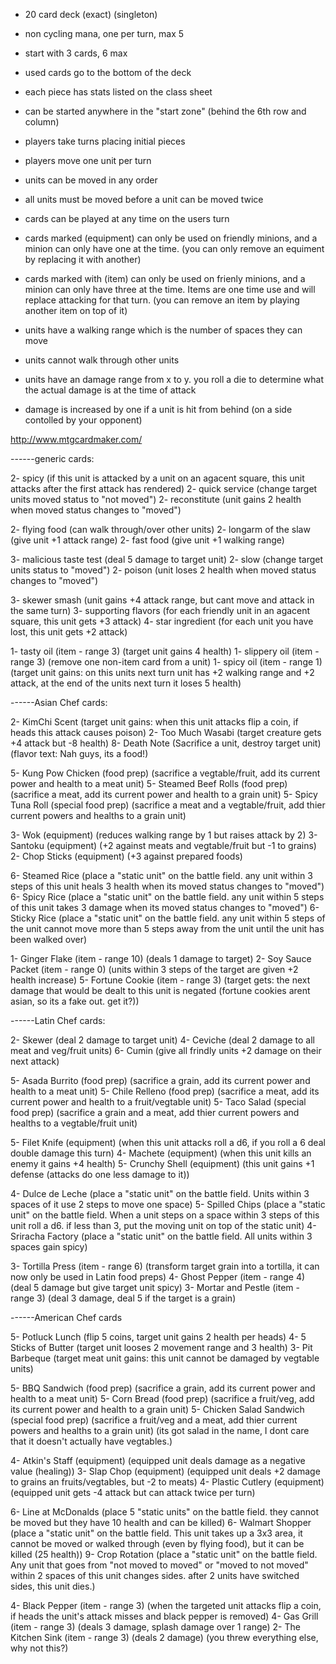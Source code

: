 * 20 card deck (exact) (singleton)
* non cycling mana, one per turn, max 5
* start with 3 cards, 6 max
* used cards go to the bottom of the deck

* each piece has stats listed on the class sheet
* can be started anywhere in the "start zone" (behind the 6th row and column)
* players take turns placing initial pieces

* players move one unit per turn
* units can be moved in any order
* all units must be moved before a unit can be moved twice
* cards can be played at any time on the users turn
* cards marked (equipment) can only be used on friendly minions, and a minion can only have one at the time.  (you can only remove an equiment by replacing it with another)
* cards marked with (item) can only be used on frienly minions, and a minion can only have three at the time.  Items are one time use and will replace attacking for that turn.  (you can remove an item by playing another item on top of it)

* units have a walking range which is the number of spaces they can move
* units cannot walk through other units
* units have an damage range from x to y.  you roll a die to determine what the actual damage is at the time of attack
* damage is increased by one if a unit is hit from behind (on a side contolled by your opponent)

http://www.mtgcardmaker.com/

------generic cards:

2- spicy (if this unit is attacked by a unit on an agacent square, this unit attacks after the first attack has rendered)
2- quick service (change target units moved status to "not moved")
2- reconstitute (unit gains 2 health when moved status changes to "moved")

2- flying food (can walk through/over other units)
2- longarm of the slaw (give unit +1 attack range) 
2- fast food (give unit +1 walking range)

3- malicious taste test (deal 5 damage to target unit)
2- slow (change target units status to "moved")
2- poison (unit loses 2 health when moved status changes to "moved")

3- skewer smash (unit gains +4 attack range, but cant move and attack in the same turn)
3- supporting flavors (for each friendly unit in an agacent square, this unit gets +3 attack)
4- star ingredient (for each unit you have lost, this unit gets +2 attack)

1- tasty oil (item - range 3) (target unit gains 4 health)
1- slippery oil (item - range 3) (remove one non-item card from a unit)
1- spicy oil (item - range 1) (target unit gains: on this units next turn unit has +2 walking range and +2 attack, at the end of the units next turn it loses 5 health)


------Asian Chef cards:

2- KimChi Scent (target unit gains: when this unit attacks flip a coin, if heads this attack causes poison)
2- Too Much Wasabi (target creature gets +4 attack but -8 health)
8- Death Note (Sacrifice a unit, destroy target unit) (flavor text:  Nah guys, its a food!)

5- Kung Pow Chicken (food prep) (sacrifice a vegtable/fruit, add its current power and health to a meat unit)
5- Steamed Beef Rolls (food prep) (sacrifice a meat, add its current power and health to a grain unit)
5- Spicy Tuna Roll (special food prep) (sacrifice a meat and a vegtable/fruit, add thier current powers and healths to a grain unit)

3- Wok (equipment) (reduces walking range by 1 but raises attack by 2)
3- Santoku (equipment) (+2 against meats and vegtable/fruit but -1 to grains)
2- Chop Sticks (equipment) (+3 against prepared foods)

6- Steamed Rice (place a "static unit" on the battle field.  any unit within 3 steps of this unit heals 3 health when its moved status changes to "moved")
6- Spicy Rice (place a "static unit" on the battle field.  any unit within 5 steps of this unit takes 3 damage when its moved status changes to "moved")
6- Sticky Rice (place a "static unit" on the battle field.   any unit within 5 steps of the unit cannot move more than 5 steps away from the unit until the unit has been walked over)

1- Ginger Flake (item - range 10) (deals 1 damage to target)
2- Soy Sauce Packet (item - range 0) (units within 3 steps of the target are given +2 health increase)
5- Fortune Cookie (item - range 3) (target gets: the next damage that would be dealt to this unit is negated (fortune cookies arent asian, so its a fake out. get it?))

------Latin Chef cards:

2- Skewer (deal 2 damage to target unit)
4- Ceviche (deal 2 damage to all meat and veg/fruit units)
6- Cumin (give all frindly units +2 damage on their next attack)

5- Asada Burrito (food prep) (sacrifice a grain, add its current power and health to a meat unit) 
5- Chile Relleno (food prep) (sacrifice a meat, add its current power and health to a fruit/vegtable unit) 
5- Taco Salad (special food prep) (sacrifice a grain and a meat, add thier current powers and healths to a vegtable/fruit unit)

5- Filet Knife (equipment) (when this unit attacks roll a d6, if you roll a 6 deal double damage this turn)
4- Machete (equipment) (when this unit kills an enemy it gains +4 health)
5- Crunchy Shell (equipment) (this unit gains +1 defense (attacks do one less damage to it)) 

4- Dulce de Leche (place a "static unit" on the battle field. Units within 3 spaces of it use 2 steps to move one space)
5- Spilled Chips (place a "static unit" on the battle field. When a unit steps on a space within 3 steps of this unit roll a d6.  if less than 3, put the moving unit on top of the static unit)
4- Sriracha Factory (place a "static unit" on the battle field. All units within 3 spaces gain spicy)
 
3- Tortilla Press (item - range 6) (transform target grain into a tortilla, it can now only be used in Latin food preps)
4- Ghost Pepper (item - range 4) (deal 5 damage but give target unit spicy)
3- Mortar and Pestle (item - range 3) (deal 3 damage, deal 5 if the target is a grain)

------American Chef cards

5- Potluck Lunch (flip 5 coins, target unit gains 2 health per heads)
4- 5 Sticks of Butter (target unit looses 2 movement range and 3 health)
3- Pit Barbeque (target meat unit gains: this unit cannot be damaged by vegtable units)

5- BBQ Sandwich (food prep) (sacrifice a grain, add its current power and health to a meat unit) 
5- Corn Bread (food prep) (sacrifice a fruit/veg, add its current power and health to a grain unit) 
5- Chicken Salad Sandwich (special food prep) (sacrifice a fruit/veg and a meat, add thier current powers and healths to a grain unit) (its got salad in the name, I dont care that it doesn't actually have vegtables.)

4- Atkin's Staff (equipment) (equipped unit deals damage as a negative value (healing))
3- Slap Chop (equipment) (equipped unit deals +2 damage to grains an fruits/vegtables, but -2 to meats) 
4- Plastic Cutlery (equipment) (equipped unit gets -4 attack but can attack twice per turn) 

6- Line at McDonalds (place 5 "static units" on the battle field.  they cannot be moved but they have 10 health and can be killed)
6- Walmart Shopper (place a "static unit" on the battle field. This unit takes up a 3x3 area, it cannot be moved or walked through (even by flying food), but it can be killed (25 health))
9- Crop Rotation (place a "static unit" on the battle field. Any unit that goes from "not moved to moved" or "moved to not moved" within 2 spaces of this unit changes sides.  after 2 units have switched sides, this unit dies.)
 
4- Black Pepper (item - range 3) (when the targeted unit attacks flip a coin, if heads the unit's attack misses and black pepper is removed)
4- Gas Grill (item - range 3) (deals 3 damage, splash damage over 1 range)
2- The Kitchen Sink (item - range 3) (deals 2 damage) (you threw everything else, why not this?)
